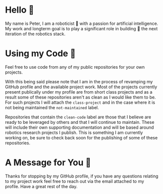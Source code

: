 # Hello 👋
My name is Peter, I am a roboticist 🤖 with a passion for artificial intelligence. My work and longterm goal is to play a significant role in building 🔧 the next iteration of the robotics stack.

# Using my Code 👾
Feel free to use code from any of my public repositories for your own projects. 

With this being said please note that I am in the process of revamping my GitHub profile and the available project work. Most of the projects currently present publically under my profile are from short class projects and as a result some of these repositories aren't as clean as I would like them to be. For such projects I will attach the `class-project` and in the case where it is not being maintained the `not-maintained` label. 

Repositories that contain the `clean-code` label are those that I believe are ready to be leveraged by others and that I will continue to maintain. These will include their own supporting documentation and will be based around robotics research projects I publish. This is something I am currently working on, be sure to check back soon for the publishing of some of these repositories.   

# A Message for You 🤗
Thanks for stopping by my GitHub profile, if you have any questions relating to my project work feel free to reach out via the email attached to my profile. Have a great rest of the day.
